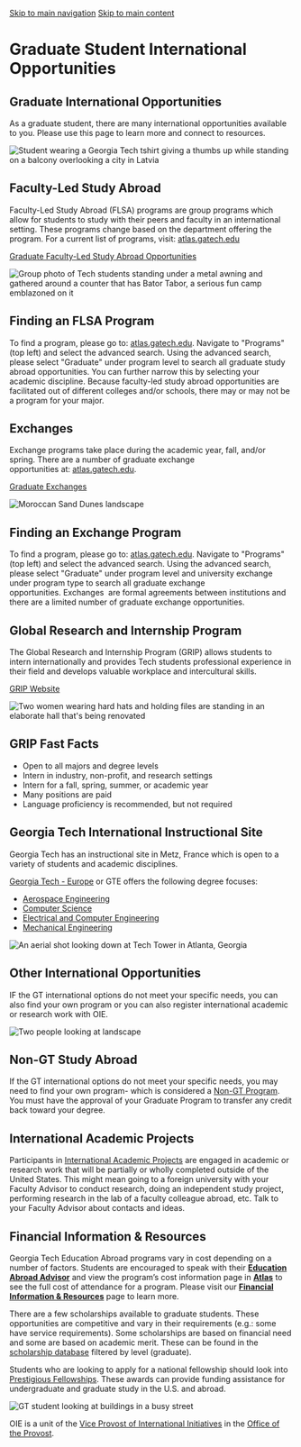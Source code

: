 [Skip to main navigation](https://ea.oie.gatech.edu/graduate-student-international-opportunities#main-navigation) [Skip to main content](https://ea.oie.gatech.edu/graduate-student-international-opportunities#main-content)

# Graduate Student International Opportunities

## Graduate International Opportunities

As a graduate student, there are many international opportunities available to you. Please use this page to learn more and connect to resources.

![Student wearing a Georgia Tech tshirt giving a thumbs up while standing on a balcony overlooking a city in Latvia](https://ea.oie.gatech.edu/sites/default/files/2021-04/Fahey%2C%20Sean_ramblin_Estonia_0.jpeg)

## Faculty-Led Study Abroad

Faculty-Led Study Abroad (FLSA) programs are group programs which allow for students to study with their peers and faculty in an international setting. These programs change based on the department offering the program. For a current list of programs, visit: [atlas.gatech.edu](https://atlas.gatech.edu/index.cfm?FuseAction=Programs.SearchResults&Program_Name=&Program_Type_ID=1&pi=%7F&pc=%7F&pr=%7F&pt=%7F&Partner_ID=ANY&p_10000=%7F&p_10000_t=MULTI&p_10001=Graduate%7F&p_10001_t=MULTI&p_10002=%7F&p_10002_t=SELCT&p_10003=%7F&p_10003_t=MULTI&p_10004=%7F&p_10004_t=MULTI&p_10005=%7F&p_10005_t=MULTI&p_10006=%7F&p_10006_t=MULTI&p_10007=&p_10007_t=YESNO&p_10009=%7F&p_10009_t=MULTI&p_10010=%7F&p_10010_t=SELCT&p_10011=&p_10011_t=YESNO&p_10013=%7F&p_10013_t=SELCT&p_10014=&p_10014_t=YESNO&p_10015=%7F&p_10015_t=MULTI&p_10016=%7F&p_10016_t=SELCT&p_10017=%7F&p_10017_t=PAYME&Sort=Program_Name&Order=asc&pp=10000%2C10001%2C10002%2C10003%2C10004%2C10005%2C10006%2C10007%2C10009%2C10010%2C10011%2C10013%2C10014%2C10015%2C10016%2C10017)

[Graduate Faculty-Led Study Abroad Opportunities](https://atlas.gatech.edu/index.cfm?FuseAction=Programs.SearchResults&Program_Name=&Program_Type_ID=1&pi=%7F&pc=%7F&pr=%7F&pt=%7F&Partner_ID=ANY&p_10000=%7F&p_10000_t=MULTI&p_10001=Graduate%7F&p_10001_t=MULTI&p_10002=%7F&p_10002_t=SELCT&p_10003=%7F&p_10003_t=MULTI&p_10004=%7F&p_10004_t=MULTI&p_10005=%7F&p_10005_t=MULTI&p_10006=%7F&p_10006_t=MULTI&p_10007=&p_10007_t=YESNO&p_10009=%7F&p_10009_t=MULTI&p_10010=%7F&p_10010_t=SELCT&p_10011=&p_10011_t=YESNO&p_10013=%7F&p_10013_t=SELCT&p_10014=&p_10014_t=YESNO&p_10015=%7F&p_10015_t=MULTI&p_10016=%7F&p_10016_t=SELCT&p_10017=%7F&p_10017_t=PAYME&Sort=Program_Name&Order=asc&pp=10000%2C10001%2C10002%2C10003%2C10004%2C10005%2C10006%2C10007%2C10009%2C10010%2C10011%2C10013%2C10014%2C10015%2C10016%2C10017)

![Group photo of Tech students standing under a metal awning and gathered around a counter that has Bator Tabor, a serious fun camp emblazoned on it ](https://ea.oie.gatech.edu/sites/default/files/2021-04/Eastern%20Europe%20Summer%20Program.jpg)

## **Finding an FLSA Program**

To find a program, please go to: [atlas.gatech.edu](http://atlas.gatech.edu/). Navigate to "Programs" (top left) and select the advanced search. Using the advanced search, please select "Graduate" under program level to search all graduate study abroad opportunities. You can further narrow this by selecting your academic discipline. Because faculty-led study abroad opportunities are facilitated out of different colleges and/or schools, there may or may not be a program for your major.

## Exchanges

Exchange programs take place during the academic year, fall, and/or spring. There are a number of graduate exchange opportunities at: [atlas.gatech.edu](https://atlas.gatech.edu/index.cfm?FuseAction=Programs.SearchResults&Program_Name=&Program_Type_ID=1&pi=%7F&pc=%7F&pr=%7F&pt=%7F&Partner_ID=ANY&p_10000=%7F&p_10000_t=MULTI&p_10001=Graduate%7F&p_10001_t=MULTI&p_10002=%7F&p_10002_t=SELCT&p_10003=%7F&p_10003_t=MULTI&p_10004=%7F&p_10004_t=MULTI&p_10005=%7F&p_10005_t=MULTI&p_10006=University+Exchange%7F&p_10006_t=MULTI&p_10007=&p_10007_t=YESNO&p_10009=%7F&p_10009_t=MULTI&p_10010=%7F&p_10010_t=SELCT&p_10011=&p_10011_t=YESNO&p_10013=%7F&p_10013_t=SELCT&p_10014=&p_10014_t=YESNO&p_10015=%7F&p_10015_t=MULTI&p_10016=%7F&p_10016_t=SELCT&p_10017=%7F&p_10017_t=PAYME&Sort=Program_Name&Order=asc&pp=10000%2C10001%2C10002%2C10003%2C10004%2C10005%2C10006%2C10007%2C10009%2C10010%2C10011%2C10013%2C10014%2C10015%2C10016%2C10017).

[Graduate Exchanges](https://atlas.gatech.edu/index.cfm?FuseAction=Programs.SearchResults&Program_Name=&Program_Type_ID=1&pi=%7F&pc=%7F&pr=%7F&pt=%7F&Partner_ID=ANY&p_10000=%7F&p_10000_t=MULTI&p_10001=Graduate%7F&p_10001_t=MULTI&p_10002=%7F&p_10002_t=SELCT&p_10003=%7F&p_10003_t=MULTI&p_10004=%7F&p_10004_t=MULTI&p_10005=%7F&p_10005_t=MULTI&p_10006=University%20Exchange%7F&p_10006_t=MULTI&p_10007=&p_10007_t=YESNO&p_10009=%7F&p_10009_t=MULTI&p_10010=%7F&p_10010_t=SELCT&p_10011=&p_10011_t=YESNO&p_10013=%7F&p_10013_t=SELCT&p_10014=&p_10014_t=YESNO&p_10015=%7F&p_10015_t=MULTI&p_10016=%7F&p_10016_t=SELCT&p_10017=%7F&p_10017_t=PAYME&Sort=Program_Name&Order=asc&pp=10000%2C10001%2C10002%2C10003%2C10004%2C10005%2C10006%2C10007%2C10009%2C10010%2C10011%2C10013%2C10014%2C10015%2C10016%2C10017)

![Moroccan Sand Dunes landscape](https://ea.oie.gatech.edu/sites/default/files/2025-02/70_Arner%2C%20Sofia_Landscape_Erg%20Chebbi%2C%20Morocco.jpg)

## **Finding an Exchange Program**

To find a program, please go to: [atlas.gatech.edu](http://atlas.gatech.edu/). Navigate to "Programs" (top left) and select the advanced search. Using the advanced search, please select "Graduate" under program level and university exchange under program type to search all graduate exchange opportunities. Exchanges  are formal agreements between institutions and there are a limited number of graduate exchange opportunities.

## Global Research and Internship Program

The Global Research and Internship Program (GRIP) allows students to intern internationally and provides Tech students professional experience in their field and develops valuable workplace and intercultural skills.

[GRIP Website](https://grip.oie.gatech.edu/)

![Two women wearing hard hats and holding files are standing in an elaborate hall that's being renovated](https://ea.oie.gatech.edu/sites/default/files/2021-04/maggie_lindsey_nepal.jpeg)

## GRIP Fast Facts

- Open to all majors and degree levels
- Intern in industry, non-profit, and research settings
- Intern for a fall, spring, summer, or academic year
- Many positions are paid
- Language proficiency is recommended, but not required

## Georgia Tech International Instructional Site

Georgia Tech has an instructional site in Metz, France which is open to a variety of students and academic disciplines.

[Georgia Tech - Europe](https://europe.gatech.edu/en/grad-get-started) or GTE offers the following degree focuses:

- [Aerospace Engineering](https://europe.gatech.edu/en/main-program-information/aerospace-engineering)
- [Computer Science](https://europe.gatech.edu/en/main-program-information/computer-science)
- [Electrical and Computer Engineering](https://europe.gatech.edu/en/main-program-information/electrical-and-computer-engineering)
- [Mechanical Engineering](https://europe.gatech.edu/en/main-program-information/mechanical-engineering)

![An aerial shot looking down at Tech Tower in Atlanta, Georgia](https://ea.oie.gatech.edu/sites/default/files/2021-04/Georgia%20Tech%20%2815%29.jpg)

## Other International Opportunities

IF the GT international options do not meet your specific needs, you can also find your own program or you can also register international academic or research work with OIE.

![Two people looking at landscape](https://ea.oie.gatech.edu/sites/default/files/2025-02/36_Jiang%2C%20Edward_Landscape_Hangzhou%2C%20China_Edward%20Jiang_1.JPG)

## Non-GT Study Abroad

If the GT international options do not meet your specific needs, you may need to find your own program- which is considered a [Non-GT Program](http://www.oie.gatech.edu/non-gt). You must have the approval of your Graduate Program to transfer any credit back toward your degree.

## International Academic Projects

Participants in [International Academic Projects](https://oie.gatech.edu/IAP) are engaged in academic or research work that will be partially or wholly completed outside of the United States. This might mean going to a foreign university with your Faculty Advisor to conduct research, doing an independent study project, performing research in the lab of a faculty colleague abroad, etc. Talk to your Faculty Advisor about contacts and ideas.

## Financial Information & Resources

Georgia Tech Education Abroad programs vary in cost depending on a number of factors. Students are encouraged to speak with their [**Education Abroad Advisor**](https://outlook.office365.com/book/OIETest@gtvault.onmicrosoft.com/) and view the program’s cost information page in [**Atlas**](https://atlas.gatech.edu/) to see the full cost of attendance for a program. Please visit our [**Financial Information & Resources**](https://ea.oie.gatech.edu/financial-information-resources) page to learn more.

There are a few scholarships available to graduate students. These opportunities are competitive and vary in their requirements (e.g.: some have service requirements). Some scholarships are based on financial need and some are based on academic merit. These can be found in the [scholarship database](http://ea.oie.gatech.edu/find-scholarships) filtered by level (graduate).

Students who are looking to apply for a national fellowship should look into [Prestigious Fellowships](https://www.success.gatech.edu/prestigious-fellowships/). These awards can provide funding assistance for undergraduate and graduate study in the U.S. and abroad.

![GT student looking at buildings in a busy street](https://ea.oie.gatech.edu/sites/default/files/2025-02/13_Jiang%2C%20Edward_Ramblin_Shanghai%2C%20China_Edward%20Jiang.jpg)

OIE is a unit of the [Vice Provost of International Initiatives](https://global.gatech.edu/) in the [Office of the Provost](https://provost.gatech.edu/).